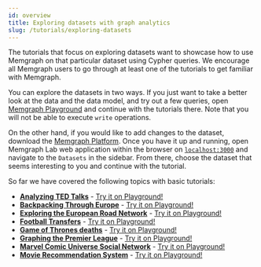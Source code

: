 ```yaml
---
id: overview
title: Exploring datasets with graph analytics
slug: /tutorials/exploring-datasets
---
```


The tutorials that focus on exploring datasets want to showcase how to use
Memgraph on that particular dataset using Cypher queries. We encourage all
Memgraph users to go through at least one of the tutorials to get familiar with
Memgraph.

You can explore the datasets in two ways. If you just want to take a better look
at the data and the data model, and try out a few queries, open [Memgraph
Playground](https://playground.memgraph.com/sandboxes/) and continue with the
tutorials there. Note that you will not be able to execute `write` operations.

On the other hand, if you would like to add changes to the dataset, download the
[Memgraph Platform](https://memgraph.com/download#memgraph-platform). Once you
have it up and running, open Memgraph Lab web application within the browser on
[`localhost:3000`](http://localhost:3000) and navigate to the `Datasets` in the
sidebar. From there, choose the dataset that seems interesting to you and
continue with the tutorial.

So far we have covered the following topics with basic tutorials:

- **[Analyzing TED Talks](analyzing-ted-talks.md)** - [Try it on
  Playground!](https://playground.memgraph.com/sandbox/ted-talks)
- **[Backpacking Through Europe](backpacking-through-europe.md)** - [Try it on
  Playground!](https://playground.memgraph.com/sandbox/europe-backpacking)
- **[Exploring the European Road
  Network](exploring-the-european-road-network.md)** - [Try it on
  Playground!](https://playground.memgraph.com/sandbox/europe-roads)
- **[Football Transfers](football-transfers.md)** - [Try it on
  Playground!](https://playground.memgraph.com/sandbox/football-transfers)
- **[Game of Thrones deaths](got-deaths.md)** - [Try it on
  Playground!](https://playground.memgraph.com/sandbox/game-of-thrones-deaths)
- **[Graphing the Premier League](graphing-the-premier-league.md)** - [Try it on
  Playground!](https://playground.memgraph.com/sandbox/football-premier-league)
- **[Marvel Comic Universe Social Network](marvel-universe.md)** - [Try it on
  Playground!](https://playground.memgraph.com/sandbox/marvel-comics)
- **[Movie Recommendation System](movie-recommendation.md)** - [Try it on
  Playground!](https://playground.memgraph.com/sandbox/movielens)